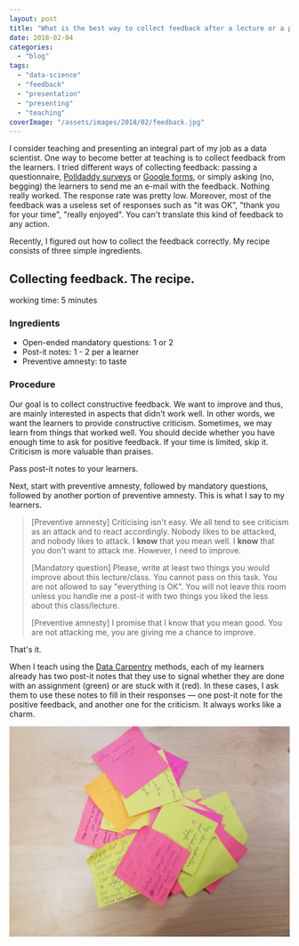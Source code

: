 ```yaml
---
layout: post
title: "What is the best way to collect feedback after a lecture or a presentation?"
date: 2018-02-04
categories: 
  - "blog"
tags: 
  - "data-science"
  - "feedback"
  - "presentation"
  - "presenting"
  - "teaching"
coverImage: "/assets/images/2018/02/feedback.jpg"
---
```


I consider teaching and presenting an integral part of my job as a data scientist. One way to become better at teaching is to collect feedback from the learners. I tried different ways of collecting feedback: passing a questionnaire, [Polldaddy surveys](https://polldaddy.com/) or [Google forms](https://www.google.com/forms/about/), or simply asking (no, begging) the learners to send me an e-mail with the feedback. Nothing really worked.  The response rate was pretty low. Moreover, most of the feedback was a useless set of responses such as "it was OK", "thank you for your time", "really enjoyed". You can't translate this kind of feedback to any action.

Recently, I figured out how to collect the feedback correctly. My recipe consists of three simple ingredients.

## Collecting feedback. The recipe.

working time: 5 minutes

### Ingredients

- Open-ended mandatory questions: 1 or 2
- Post-it notes: 1 - 2 per a learner
- Preventive amnesty: to taste

### Procedure

Our goal is to collect constructive feedback. We want to improve and thus, are mainly interested in aspects that didn't work well. In other words, we want the learners to provide constructive criticism. Sometimes, we may learn from things that worked well. You should decide whether you have enough time to ask for positive feedback. If your time is limited, skip it. Criticism is more valuable than praises.

Pass post-it notes to your learners.

Next, start with preventive amnesty, followed by mandatory questions, followed by another portion of preventive amnesty. This is what I say to my learners.

> \[Preventive amnesty\] Criticising isn't easy. We all tend to see criticism as an attack and to react accordingly. Nobody likes to be attacked, and nobody likes to attack. I **know** that you mean well. I **know** that you don't want to attack me. However, I need to improve.
> 
> \[Mandatory question\] Please, write at least two things you would improve about this lecture/class. You cannot pass on this task. You are not allowed to say "everything is OK". You will not leave this room unless you handle me a post-it with two things you liked the less about this class/lecture.
> 
> \[Preventive amnesty\] I promise that I know that you mean good. You are not attacking me, you are giving me a chance to improve.

That's it.

When I teach using the [Data Carpentry](http://www.datacarpentry.org/) methods, each of my learners already has two post-it notes that they use to signal whether they are done with an assignment (green) or are stuck with it (red). In these cases, I ask them to use these notes to fill in their responses &mdash; one post-it note for the positive feedback, and another one for the criticism. It always works like a charm.

![A pile of green and red post-it notes with feedback on them](/assets/images/2018/02/feedback.jpg)
